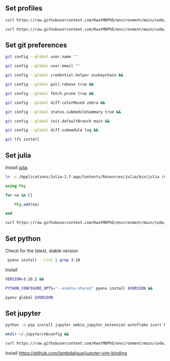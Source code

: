 ## Set profiles

```bash
curl https://raw.githubusercontent.com/KwatMDPhD/environment/main/code/zshrc > ~/.zshrc &&

curl https://raw.githubusercontent.com/KwatMDPhD/environment/main/code/vimrc > ~/.vimrc
```

## Set git preferences

```bash
git config --global user.name ""

git config --global user.email ""

git config --global credential.helper osxkeychain &&

git config --global pull.rebase true &&

git config --global fetch.prune true &&

git config --global diff.colorMoved zebra &&

git config --global status.submoduleSummary true &&

git config --global init.defaultBranch main &&

git config --global diff.submodule log &&

git lfs install
```

## Set julia

Install [julia](https://julialang.org/downloads).

```bash
ln -s /Applications/Julia-1.7.app/Contents/Resources/julia/bin/julia /usr/local/bin/julia
```

```julia
using Pkg

for na in []

    Pkg.add(na)

end
```

```bash
curl https://raw.githubusercontent.com/KwatMDPhD/environment/main/code/JuliaFormatter.toml > ~/.JuliaFormatter.toml
```

## Set python

Check for the latest, stable version

```bash
 pyenv install --list | grep 3.10
```

Install

```bash
VERSION=3.10.2 &&

PYTHON_CONFIGURE_OPTS="--enable-shared" pyenv install $VERSION &&

pyenv global $VERSION
```

## Set jupyter

```bash
python -m pip install jupyter webio_jupyter_extension autoflake isort black jupyter-black
```

```bash
mkdir ~/.jupyter/nbconfig &&

curl https://raw.githubusercontent.com/KwatMDPhD/environment/main/code/notebook.json > ~/.jupyter/nbconfig/notebook.json
```

Install https://github.com/lambdalisue/jupyter-vim-binding

